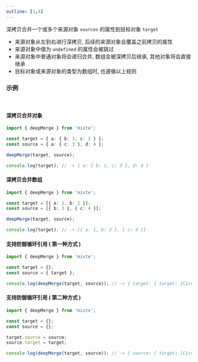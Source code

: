 ```yaml
---
outline: [1,4]
---
```


深拷贝合并一个或多个来源对象 `sources` 的属性到目标对象 `target`
  - 来源对象从左到右进行深拷贝, 后续的来源对象会覆盖之前拷贝的属性
  - 来源对象中值为 `undefined` 的属性会被跳过
  - 来源对象中普通对象将会递归合并, 数组会被深拷贝后继承, 其他对象将会直接继承
  - 目标对象或来源对象的类型为数组时, 也遵循以上规则

### 示例

<br>

#### 深拷贝合并对象

```ts twoslash
import { deepMerge } from 'mixte';

const target = { a: { b: 1, c: 2 } };
const source = { a: { c: 3 }, d: 4 };

deepMerge(target, source);

console.log(target); // -> { a: { b: 1, c: 3 }, d: 4 }
```

#### 深拷贝合并数组

```ts twoslash
import { deepMerge } from 'mixte';

const target = [{ a: 1, b: 2 }];
const source = [{ b: 3 }, { c: 4 }];

deepMerge(target, source);

console.log(target); // -> [{ a: 1, b: 3 }, { c: 4 }]
```

#### 支持防御循环引用 ( 第一种方式 )

```ts twoslash
import { deepMerge } from 'mixte';

const target = {};
const source = { target };

console.log(deepMerge(target, source)); // -> { target: { target: [Circular] } }
```

#### 支持防御循环引用 ( 第二种方式 )

```js twoslash
import { deepMerge } from 'mixte';

const target = {};
const source = {};

target.source = source;
source.target = target;

console.log(deepMerge(target, source)); // -> { source: { target: [Circular] }, target: { source: [Circular], target: [Circular] } }
```
